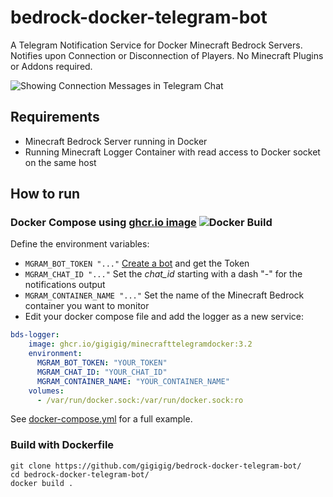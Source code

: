 # bedrock-docker-telegram-bot
A Telegram Notification Service for Docker Minecraft Bedrock Servers.
Notifies upon Connection or Disconnection of Players. 
No Minecraft Plugins or Addons required. 

![Showing Connection Messages in Telegram Chat](../main/message.PNG)

## Requirements
- Minecraft Bedrock Server running in Docker
- Running Minecraft Logger Container with read access to Docker socket on the same host

## How to run
### Docker Compose using [ghcr.io image](https://github.com/users/gigigig/packages/container/package/minecrafttelegramdocker) ![Docker Build](https://github.com//gigigig/bedrock-docker-telegram-bot/actions/workflows/docker-publish.yml/badge.svg)
Define the environment variables:
 - ``` MGRAM_BOT_TOKEN "..." ``` [Create a bot](https://core.telegram.org/bots/tutorial#obtain-your-bot-token) and get the Token
 - ``` MGRAM_CHAT_ID "..." ```  Set the _chat_id_ starting with a dash "-" for the notifications output 
 - ``` MGRAM_CONTAINER_NAME "..." ``` Set the name of the Minecraft Bedrock container you want to monitor
 - Edit your docker compose file and add the logger as a new service:

```yaml
bds-logger:
    image: ghcr.io/gigigig/minecrafttelegramdocker:3.2
    environment:
      MGRAM_BOT_TOKEN: "YOUR_TOKEN"
      MGRAM_CHAT_ID: "YOUR_CHAT_ID"
      MGRAM_CONTAINER_NAME: "YOUR_CONTAINER_NAME"
    volumes:
      - /var/run/docker.sock:/var/run/docker.sock:ro
```
See [docker-compose.yml](../main/docker-compose.yml) for a full example. 

### Build with Dockerfile
```Shell
git clone https://github.com/gigigig/bedrock-docker-telegram-bot/
cd bedrock-docker-telegram-bot/
docker build .
```



